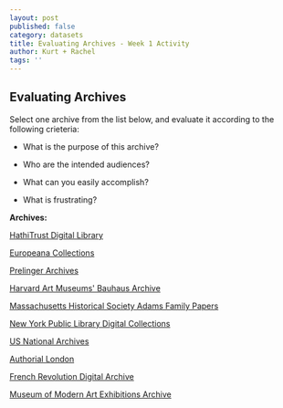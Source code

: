 ```yaml
---
layout: post
published: false
category: datasets
title: Evaluating Archives - Week 1 Activity
author: Kurt + Rachel
tags: ''
---
```

## Evaluating Archives

Select one archive from the list below, and evaluate it according to the following crieteria:

- What is the purpose of this archive? 

- Who are the intended audiences? 

- What can you easily accomplish?

- What is frustrating?

**Archives:**

[HathiTrust Digital Library](https://www.hathitrust.org/)

[Europeana Collections](https://www.europeana.eu/portal/en)

[Prelinger Archives](https://archive.org/details/prelinger)

[Harvard Art Museums' Bauhaus Archive](https://www.harvardartmuseums.org/tour/the-bauhaus)

[Massachusetts Historical Society Adams Family Papers](https://www.masshist.org/adams/)

[New York Public Library Digital Collections](https://digitalcollections.nypl.org/)

[US National Archives](https://www.archives.gov/)

[Authorial London](https://cidr-authorial-prod.stanford.edu/)

[French Revolution Digital Archive](https://frda.stanford.edu/en)

[Museum of Modern Art Exhibitions Archive](https://www.moma.org/calendar/exhibitions/history)